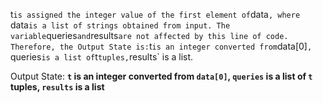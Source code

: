 t` is assigned the integer value of the first element of `data`, where `data` is a list of strings obtained from input. The variable `queries` and `results` are not affected by this line of code. Therefore, the Output State is: `t` is an integer converted from `data[0]`, `queries` is a list of `t` tuples, `results` is a list.

Output State: **`t` is an integer converted from `data[0]`, `queries` is a list of `t` tuples, `results` is a list**